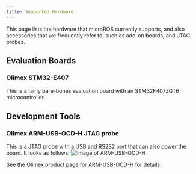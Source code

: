 ```yaml
---
title: Supported Hardware
--- 
```


This page lists the hardware that microROS currently supports, and also accessories that we frequently refer to, such as add-on boards, and JTAG probes.

## Evaluation Boards

### Olimex STM32-E407

This is a fairly bare-bones evaluation board with an STM32F407ZGT6 microcontroller.

## Development Tools

### Olimex ARM-USB-OCD-H JTAG probe

This is a JTAG probe with a USB and RS232 port that can also power the board. It looks as follows:
![image of ARM-USB-OCD-H](https://www.olimex.com/Products/ARM/JTAG/ARM-USB-OCD-H/images/thumbs/310x230/ARM-USB-OCD-H-2.png)

See the [Olimex product page for ARM-USB-OCD-H](https://www.olimex.com/Products/ARM/JTAG/ARM-USB-OCD-H/) for details.